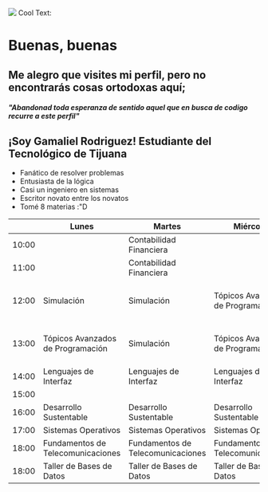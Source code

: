 ![](https://images.cooltext.com/5548655.png)
<a href="http://cooltext.com" target="_top"><img src="https://cooltext.com/images/ct_pixel.gif" width="80" height="15" alt="Cool Text: Logo and Graphics Generator" border="0" /></a>

# Buenas, buenas 

## Me alegro que visites mi perfil, pero no encontrarás cosas ortodoxas aquí;
#### _"Abandonad toda esperanza de sentido aquel que en busca de codigo recurre a este perfil"_


## ¡Soy Gamaliel Rodriguez! Estudiante del Tecnológico de Tijuana

* Fanático de resolver problemas
* Entusiasta de la lógica 
* Casi un ingeniero en sistemas 
* Escritor novato entre los novatos
* Tomé 8 materias :"D


|       | Lunes                              | Martes                             | Miércoles                          | Jueves                             | Viernes                           |
|-------|------------------------------------|------------------------------------|------------------------------------|------------------------------------|-----------------------------------|
| 10:00 |                                    | Contabilidad Financiera            |                                    | Contabilidad Financiera            |                                   |
| 11:00 |                                    | Contabilidad Financiera            |                                    | Contabilidad Financiera            |                                   |
| 12:00 | Simulación                         | Simulación                         | Tópicos Avanzados de Programación  | Simulación                         | Tópicos Avanzados de Programación |
| 13:00 | Tópicos Avanzados de Programación  | Simulación                         | Tópicos Avanzados de Programación  | Simulación                         | Tópicos Avanzados de Programación |
| 14:00 | Lenguajes de Interfaz              | Lenguajes de Interfaz              | Lenguajes de Interfaz              | Lenguajes de Interfaz              |                                   |
| 15:00 |                                    |                                    |                                    |                                    |                                   |
| 16:00 | Desarrollo Sustentable             | Desarrollo Sustentable             | Desarrollo Sustentable             | Desarrollo Sustentable             | Desarrollo Sustentable            |
| 17:00 | Sistemas Operativos                | Sistemas Operativos                | Sistemas Operativos                | Sistemas Operativos                |                                   |
| 18:00 | Fundamentos de  Telecomunicaciones | Fundamentos de  Telecomunicaciones | Fundamentos de  Telecomunicaciones | Fundamentos de  Telecomunicaciones |                                   |
| 18:00 | Taller de Bases de  Datos          | Taller de Bases de  Datos          | Taller de Bases de  Datos          | Taller de Bases de  Datos          |                                   |
